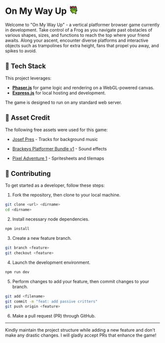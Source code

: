 # On My Way Up ![frog-icon](public/assets/favicon.png)

Welcome to "On My Way Up" - a vertical platformer browser game currently in development. Take control of a Frog as you navigate past obstacles of various shapes, sizes, and functions to reach the top where your friend awaits. Along your ascent, encounter diverse platforms and interactive objects such as trampolines for extra height, fans that propel you away, and spikes to avoid.


## :rocket: Tech Stack

This project leverages:
- **[Phaser.js](https://phaser.io/)** for game logic and rendering on a WebGL-powered canvas.
- **[Express.js](https://expressjs.com/)** for local hosting and development.

The game is designed to run on any standard web server.

## :art: Asset Credit

The following free assets were used for this game:

* [Josef Pres](https://freesound.org/people/josefpres/) - Tracks for background music

* [Brackeys Platformer Bundle v1](https://brackeysgames.itch.io/brackeys-platformer-bundle) - Sound effects

* [Pixel Adventure 1](https://pixelfrog-assets.itch.io/pixel-adventure-1) - Spritesheets and tilemaps

## :pushpin: Contributing

To get started as a developer, follow these steps:

1. Fork the repository, then clone to your local machine.

```bash
git clone <url> <dirname>
cd <dirname>
```

2. Install necessary node dependencies.
```bash
npm install
```

3. Create a new feature branch.
```bash
git branch <feature>
git checkout <feature>
```

4. Launch the development environment.
```bash
npm run dev
```

5. Perform changes to add your feature, then commit changes to your branch.
```bash
git add <filename>
git commit -m "feat: add passive critters"
git push origin <feature>
```

6. Make a pull request (PR) through GitHub.


---

Kindly maintain the project structure while adding a new feature and don't make any drastic changes. I will gladly accept PRs that enhance the game!
